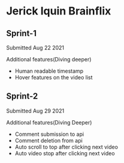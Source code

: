 # Jerick Iquin Brainflix

## Sprint-1
Submitted Aug 22 2021

Additional features(Diving deeper)
- Human readable timestamp
- Hover features on the video list

## Sprint-2
Submitted Aug 29 2021

Additional features(Diving Deeper)
- Comment submission to api
- Comment deletion from api
- Auto scroll to top after clicking next video
- Auto video stop after clicking next video